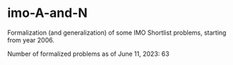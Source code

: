 # imo-A-and-N

Formalization (and generalization) of some IMO Shortlist problems, starting from year 2006.

Number of formalized problems as of June 11, 2023: 63
